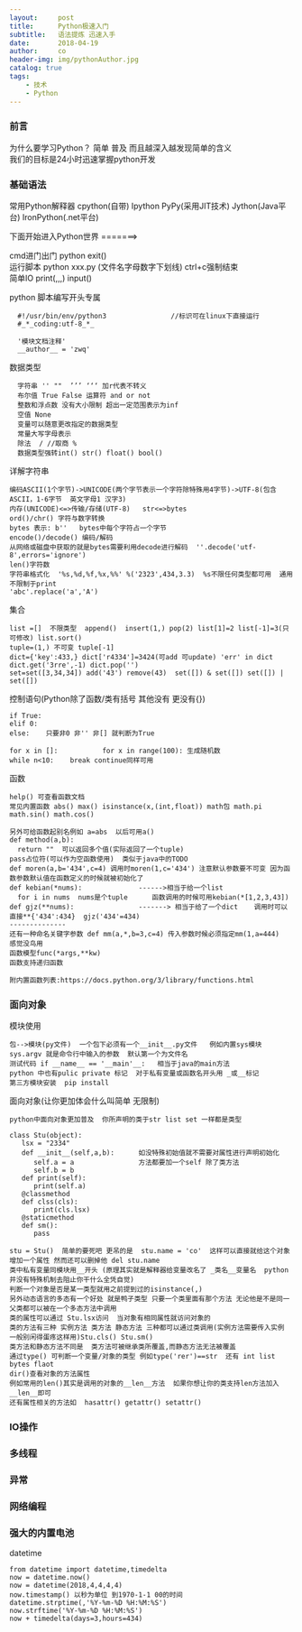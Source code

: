 ```yaml
---
layout:     post
title:      Python极速入门
subtitle:   语法提炼 迅速入手
date:       2018-04-19
author:     co
header-img: img/pythonAuthor.jpg
catalog: true
tags:
    - 技术
    - Python
---
```



### 前言 
为什么要学习Python？ 简单 普及  而且越深入越发现简单的含义  
我们的目标是24小时迅速掌握python开发


### 基础语法

常用Python解释器   cpython(自带)   Ipython PyPy(采用JIT技术)   Jython(Java平台)   IronPython(.net平台)  

下面开始进入Python世界 =======>  

cmd进门出门     python  exit()   
运行脚本    python xxx.py  (文件名字母数字下划线)    ctrl+c强制结束  
简单IO     print(,,,)  input()

python 脚本编写开头专属    
``` 
  #!/usr/bin/env/python3                //标识可在linux下直接运行  
  #_*_coding:utf-8_*_  
  
  '模块文档注释'
  __author__ = 'zwq'
```

数据类型 
``` 
  字符串 '' ""  ’’’ ‘‘‘ 加r代表不转义
  布尔值 True False 运算符 and or not
  整数和浮点数 没有大小限制 超出一定范围表示为inf  
  空值 None
  变量可以随意更改指定的数据类型
  常量大写字母表示
  除法  / //取商 %
  数据类型强转int() str() float() bool()
``` 

详解字符串
``` 
编码ASCII(1个字节)->UNICODE(两个字节表示一个字符除特殊用4字节)->UTF-8(包含ASCII，1-6字节  英文字母1 汉字3)
内存(UNICODE)<=>传输/存储(UTF-8)   str<=>bytes
ord()/chr() 字符与数字转换
bytes 表示: b''   bytes中每个字符占一个字节
encode()/decode() 编码/解码
从网络或磁盘中获取的就是bytes需要利用decode进行解码  ''.decode('utf-8',errors='ignore')
len()字符数
字符串格式化  '%s,%d,%f,%x,%%' %('2323',434,3.3)  %s不限任何类型都可用  通用不限制于print
'abc'.replace('a','A')
``` 

集合
``` 
list =[]  不限类型  append()  insert(1,) pop(2) list[1]=2 list[-1]=3(只可修改) list.sort()
tuple=(1,) 不可变 tuple[-1]
dict={'key':433,} dict['r4334']=3424(可add 可update) 'err' in dict  dict.get('3rre',-1) dict.pop('')
set=set([3,34,34]) add('43') remove(43)  set([]) & set([]) set([]) | set([])
``` 

控制语句(Python除了函数/类有括号 其他没有 更没有{})
``` 
if True:
elif 0:
else:    只要非0 非'' 非[] 就判断为True       

for x in []:           for x in range(100): 生成随机数
while n<10:    break continue同样可用       
``` 

函数
``` 
help() 可查看函数文档
常见内置函数 abs() max() isinstance(x,(int,float)) math包 math.pi math.sin() math.cos()

另外可给函数起别名例如 a=abs  以后可用a()
def method(a,b):
  return ""  可以返回多个值(实际返回了一个tuple)
pass占位符(可以作为空函数使用)  类似于java中的TODO
def moren(a,b='434',c=4) 调用时moren(1,c='434') 注意默认参数要不可变 因为函数参数默认值在函数定义的时候就被初始化了
def kebian(*nums):              ------>相当于给一个list
  for i in nums  nums是个tuple      函数调用的时候可用kebian(*[1,2,3,43])
def gjz(**nums):                -------> 相当于给了一个dict    调用时可以直接**{'434':434}  gjz('434'=434)
--------------
还有一种命名关键字参数 def mm(a,*,b=3,c=4) 传入参数时候必须指定mm(1,a=444)   感觉没鸟用
函数模型func(*args,**kw)
函数支持递归函数

附内置函数列表:https://docs.python.org/3/library/functions.html
``` 


### 面向对象

模块使用
``` 
包-->模块(py文件)  一个包下必须有一个__init__.py文件   例如内置sys模块  sys.argv 就是命令行中输入的参数  默认第一个为文件名
测试代码 if __name__ == '__main'__:   相当于java的main方法
python 中也有pulic private 标记  对于私有变量或函数名开头用 _或__标记
第三方模块安装  pip install 
```

面向对象(让你更加体会什么叫简单 无限制)
```
python中面向对象更加普及  你所声明的类于str list set 一样都是类型

class Stu(object):
   lsx = "2334"
   def __init__(self,a,b):      如没特殊初始值就不需要对属性进行声明初始化
      self.a = a                方法都要加一个self 除了类方法
	  self.b = b
   def print(self):
      print(self.a)
   @classmethod
   def clss(cls):
      print(cls.lsx)
   @staticmethod
   def sm():
      pass
	  
stu = Stu()  简单的要死吧 更吊的是  stu.name = 'co'  这样可以直接就给这个对象增加一个属性 然而还可以删掉他 del stu.name
类中私有变量同模块用__开头 (原理其实就是解释器给变量改名了 _类名__变量名  python并没有特殊机制去阻止你干什么全凭自觉)
判断一个对象是否是某一类型就用之前提到过的isinstance(,)
另外动态语言的多态有一个好处 就是鸭子类型 只要一个类里面有那个方法 无论他是不是同一父类都可以被在一个多态方法中调用
类的属性可以通过 Stu.lsx访问  当对象有相同属性就访问对象的
类的方法有三种 实例方法 类方法 静态方法 三种都可以通过类调用(实例方法需要传入实例 一般别闲得蛋疼这样用)Stu.cls() Stu.sm()
类方法和静态方法不同是  类方法可被继承类所覆盖,而静态方法无法被覆盖
通过type() 可判断一个变量/对象的类型 例如type('rer')==str  还有 int list  bytes flaot
dir()查看对象的方法属性
例如常用的len()其实是调用的对象的__len__方法  如果你想让你的类支持len方法加入__len__即可
还有属性相关的方法如  hasattr() getattr() setattr()
```
### IO操作




### 多线程



### 异常




### 网络编程




### 强大的内置电池
datetime
```
from datetime import datetime,timedelta
now = datetime.now()
now = datetime(2018,4,4,4,4)
now.timestamp() 以秒为单位 到1970-1-1 00的时间
datetime.strptime(,'%Y-%m-%D %H:%M:%S')
now.strftime('%Y-%m-%D %H:%M:%S')
now + timedelta(days=3,hours=434)
```











